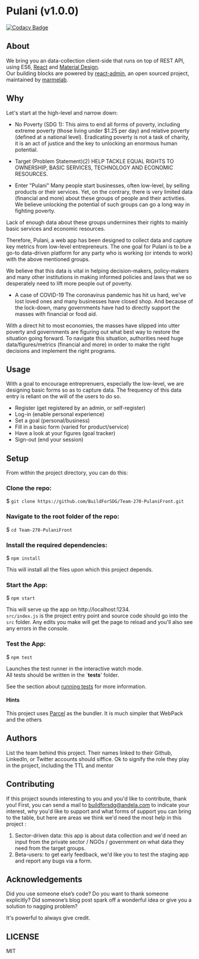 # Pulani (v1.0.0)

[![Codacy Badge](https://img.shields.io/badge/Code%20Quality-D-red)](https://img.shields.io/badge/Code%20Quality-D-red)


## About

We bring you an data-collection client-side that runs on top of REST API, using ES6, [React](https://facebook.github.io/react/) and [Material Design](https://material.io/).<br/>
Our building blocks are powered by [react-admin](https://github.com/marmelab/react-admin), an open sourced project, maintained by [marmelab](https://marmelab.com/).<br/>

## Why

Let's start at the high-level and narrow down:

* No Poverty (SDG 1):
This aims to end all forms of poverty, including extreme poverty (those living under $1.25 per day) and relative poverty (defined at a national level). Eradicating poverty is not a task of charity, it is an act of justice and the key to unlocking an enormous human potential. 

* Target (Problem Statement)(2)
HELP TACKLE EQUAL RIGHTS TO OWNERSHIP, BASIC SERVICES, TECHNOLOGY AND ECONOMIC RESOURCES.

* Enter "Pulani"
Many people start businesses, often low-level, by selling products or their services. Yet, on the contrary, there is very limited data (financial and more) about these groups of people and their activities. We believe unlocking the potential of such groups can go a long way in fighting poverty.

Lack of enough data about these groups undermines their rights to mainly basic services and economic resources.

Therefore, Pulani, a web app has been designed to collect data and capture key metrics from low-level entrepreneurs. The one goal for Pulani is to be a go-to data-driven platform for any party who is working (or intends to work) with the above mentioned groups.

We believe that this data is vital in helping decision-makers, policy-makers and many other institutions in making informed policies and laws that we so desperately need to lift more people out of poverty.

* A case of COVID-19
The coronavirus pandemic has hit us hard, we've lost loved ones and many businesses have closed shop. And because of the lock-down, many governments have had to directly support the masses with financial or food aid.

With a direct hit to most economies, the masses have slipped into utter poverty and governments are figuring out what best way to restore the situation going forward. To navigate this situation, authorities need huge data/figures/metrics (financial and more) in order to make the right decisions and implement the right programs.

## Usage
 With a goal to encourage entreprenuers, especially the low-level, we are designing basic forms so as to capture data. The frequency of this data entry is reliant on the will of the users to do so.

 * Register (get registered by an admin, or self-register)
 * Log-in (enable personal experience)
 * Set a goal (personal/business)
 * Fill in a basic form (varied for product/service)
 * Have a look at your figures (goal tracker)
 * Sign-out (end your session)


## Setup
From within the project directory, you can do this:

### Clone the repo:
$ `git clone https://github.com/BuildForSDG/Team-270-PulaniFront.git`

### Navigate to the root folder of the repo:
$ `cd Team-270-PulaniFront`

### Install the required dependencies:
$ `npm install`

This will install all the files upon which this project depends.

### Start the App:
$ `npm start`

This will serve up the app on http://localhost:1234.<br/>
`src/index.js` is the project entry point and source code should go into the `src` folder. Any edits you make will get the page to reload and you'll also see any errors in the console.

### Test the App: 
$ `npm test`

Launches the test runner in the interactive watch mode.<br />
All tests should be written in the `__tests__' folder. 

See the section about [running tests](https://facebook.github.io/create-react-app/docs/running-tests) for more information.


#### Hints

This project uses [Parcel](https://parceljs.org/getting_started.html) as the bundler. It is much simpler that WebPack and the others

## Authors

List the team behind this project. Their names linked to their Github, LinkedIn, or Twitter accounts should siffice. Ok to signify the role they play in the project, including the TTL and mentor

## Contributing
If this project sounds interesting to you and you'd like to contribute, thank you!
First, you can send a mail to buildforsdg@andela.com to indicate your interest, why you'd like to support and what forms of support you can bring to the table, but here are areas we think we'd need the most help in this project :
1.  Sector-driven data: this app is about data collection and we'd need an input from the private sector / NGOs / government on what data they need from the target groups.
2.  Beta-users: to get early feedback, we'd like you to test the staging app and report any bugs via a form.

## Acknowledgements

Did you use someone else’s code?
Do you want to thank someone explicitly?
Did someone’s blog post spark off a wonderful idea or give you a solution to nagging problem?

It's powerful to always give credit.

## LICENSE
MIT

